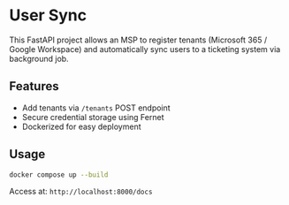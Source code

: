 # User Sync

This FastAPI project allows an MSP to register tenants (Microsoft 365 / Google Workspace) and automatically sync users to a ticketing system via background job.

## Features
- Add tenants via `/tenants` POST endpoint
- Secure credential storage using Fernet
- Dockerized for easy deployment

## Usage

```bash
docker compose up --build
```

Access at: `http://localhost:8000/docs`
